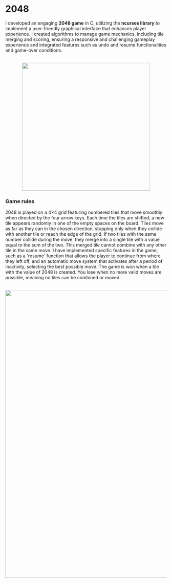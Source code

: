 <h1>
    2048
</h1>
I developed an engaging <b>2048 game</b> in C, utilizing the <b>ncurses library</b> to implement a user-friendly graphical interface that enhances
player experience.
I created algorithms to manage game mechanics, including tile merging and scoring, ensuring a responsive and challenging gameplay experience and
integrated features such as undo and resume
functionalities and game-over conditions.
<br> </br>
<p align="center">
    <img width="400" src="https://github.com/user-attachments/assets/47207d18-fa5a-4e29-90b4-4a3dbd7df3ef">
</p>
<h3>
    Game rules
</h3>
2048 is played on a 4×4 grid featuring numbered tiles that move smoothly when directed by the four arrow keys. Each time the tiles are shifted, a new
tile appears randomly in one of the empty spaces on the board. Tiles move as far as they can in the chosen direction, stopping only when they collide
with another tile or reach the edge of the grid. If two tiles with the same number collide during the move, they merge into a single tile with a value 
equal to the sum of the two. This merged tile cannot combine with any other tile in the same move. I have implemented specific features in the game, such as a 'resume' function that allows the player to continue from where they left off, and an automatic move system that activates after a period of inactivity, selecting the best possible move. The game is won when a tile with the value of 2048 is created. You lose when no more valid moves are possible, meaning no tiles can be combined or moved.
<br> </br>
<p align="center">
    <img width="900" src="https://github.com/user-attachments/assets/97459fc4-376d-4538-a944-9945e6f4fbfb">
</p>
